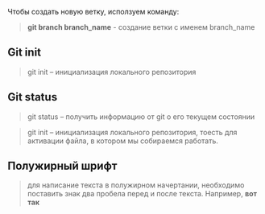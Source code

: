 Чтобы создать новую ветку, исползуем команду:
> **git branch branch_name** - создание ветки с именем branch_namе

## Git init

> git init – инициализация локального репозитория

## Git status

> git status – получить информацию от git о его текущем состоянии

> git init – инициализация локального репозитория, тоесть для активации файла, в котором мы собираемся работать.

## Полужирный шрифт

>  для написание текста в полужирном начертании, необходимо поставить знак два пробела перед и после текста. Например, __вот так__